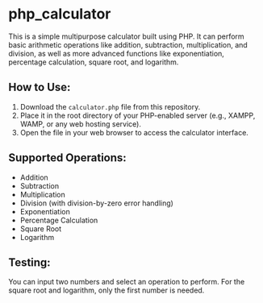 # php_calculator
This is a simple multipurpose calculator built using PHP. It can perform basic arithmetic operations like addition, subtraction, multiplication, and division, as well as more advanced functions like exponentiation, percentage calculation, square root, and logarithm.

## How to Use:
1. Download the `calculator.php` file from this repository.
2. Place it in the root directory of your PHP-enabled server (e.g., XAMPP, WAMP, or any web hosting service).
3. Open the file in your web browser to access the calculator interface.

## Supported Operations:
- Addition
- Subtraction
- Multiplication
- Division (with division-by-zero error handling)
- Exponentiation
- Percentage Calculation
- Square Root
- Logarithm

## Testing:
You can input two numbers and select an operation to perform. For the square root and logarithm, only the first number is needed.